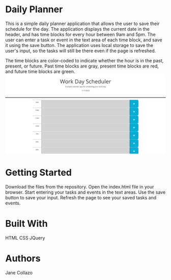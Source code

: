 
 # Daily Planner
This is a simple daily planner application that allows the user to save their schedule for the day. The application displays the current date in the header, and has time blocks for every hour between 9am and 5pm. The user can enter a task or event in the text area of each time block, and save it using the save button. The application uses local storage to save the user's input, so the tasks will still be there even if the page is refreshed.

The time blocks are color-coded to indicate whether the hour is in the past, present, or future. Past time blocks are gray, present time blocks are red, and future time blocks are green.
![screencap](Capture.PNG)
# Getting Started
Download the files from the repository.
Open the index.html file in your browser.
Start entering your tasks and events in the text areas.
Use the save button to save your input.
Refresh the page to see your saved tasks and events.

# Built With
HTML
CSS
JQuery


# Authors
Jane Collazo
